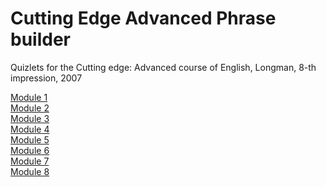 # Cutting Edge Advanced Phrase builder
Quizlets for the Cutting edge: Advanced course of English, Longman, 8-th impression, 2007

[Module 1](./Module%201)<br>
[Module 2](./Module%202)<br>
[Module 3](./Module%203)<br>
[Module 4](./Module%204)<br>
[Module 5](./Module%205)<br>
[Module 6](./Module%206)<br>
[Module 7](./Module%207)<br>
[Module 8](./Module%208)<br>
